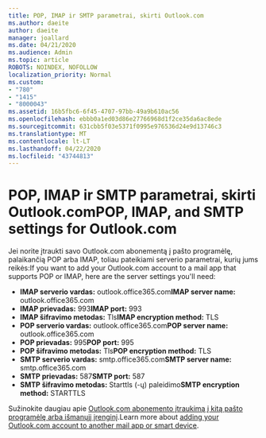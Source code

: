 ```yaml
---
title: POP, IMAP ir SMTP parametrai, skirti Outlook.com
ms.author: daeite
author: daeite
manager: joallard
ms.date: 04/21/2020
ms.audience: Admin
ms.topic: article
ROBOTS: NOINDEX, NOFOLLOW
localization_priority: Normal
ms.custom:
- "780"
- "1415"
- "8000043"
ms.assetid: 16b5fbc6-6f45-4707-97bb-49a9b610ac56
ms.openlocfilehash: ebbb0a1ed03d86e27766968d1f2ce35da6ac8ede
ms.sourcegitcommit: 631cbb5f03e5371f0995e976536d24e9d13746c3
ms.translationtype: MT
ms.contentlocale: lt-LT
ms.lasthandoff: 04/22/2020
ms.locfileid: "43744813"
---
```

# <a name="pop-imap-and-smtp-settings-for-outlookcom"></a><span data-ttu-id="44da6-102">POP, IMAP ir SMTP parametrai, skirti Outlook.com</span><span class="sxs-lookup"><span data-stu-id="44da6-102">POP, IMAP, and SMTP settings for Outlook.com</span></span>

<span data-ttu-id="44da6-103">Jei norite įtraukti savo Outlook.com abonementą į pašto programėlę, palaikančią POP arba IMAP, toliau pateikiami serverio parametrai, kurių jums reikės:</span><span class="sxs-lookup"><span data-stu-id="44da6-103">If you want to add your Outlook.com account to a mail app that supports POP or IMAP, here are the server settings you'll need:</span></span>
  
- <span data-ttu-id="44da6-104">**IMAP serverio vardas:** outlook.office365.com</span><span class="sxs-lookup"><span data-stu-id="44da6-104">**IMAP server name:** outlook.office365.com</span></span>
- <span data-ttu-id="44da6-105">**IMAP prievadas:** 993</span><span class="sxs-lookup"><span data-stu-id="44da6-105">**IMAP port:** 993</span></span>
- <span data-ttu-id="44da6-106">**IMAP šifravimo metodas:** Tls</span><span class="sxs-lookup"><span data-stu-id="44da6-106">**IMAP encryption method:** TLS</span></span>
- <span data-ttu-id="44da6-107">**POP serverio vardas:** outlook.office365.com</span><span class="sxs-lookup"><span data-stu-id="44da6-107">**POP server name:** outlook.office365.com</span></span>  
- <span data-ttu-id="44da6-108">**POP prievadas:** 995</span><span class="sxs-lookup"><span data-stu-id="44da6-108">**POP port:** 995</span></span>  
- <span data-ttu-id="44da6-109">**POP šifravimo metodas:** Tls</span><span class="sxs-lookup"><span data-stu-id="44da6-109">**POP encryption method:** TLS</span></span>  
- <span data-ttu-id="44da6-110">**SMTP serverio vardas:** smtp.office365.com</span><span class="sxs-lookup"><span data-stu-id="44da6-110">**SMTP server name:** smtp.office365.com</span></span>
- <span data-ttu-id="44da6-111">**SMTP prievadas:** 587</span><span class="sxs-lookup"><span data-stu-id="44da6-111">**SMTP port:** 587</span></span>
- <span data-ttu-id="44da6-112">**SMTP šifravimo metodas:** Starttls (-ų) paleidimo</span><span class="sxs-lookup"><span data-stu-id="44da6-112">**SMTP encryption method:** STARTTLS</span></span>

<span data-ttu-id="44da6-113">Sužinokite daugiau apie [Outlook.com abonemento įtraukimą į kitą pašto programėlę arba išmanųjį įrenginį](https://support.office.com/article/73f3b178-0009-41ae-aab1-87b80fa94970?wt.mc_id=Office_Outlook_com_Alchemy).</span><span class="sxs-lookup"><span data-stu-id="44da6-113">Learn more about [adding your Outlook.com account to another mail app or smart device](https://support.office.com/article/73f3b178-0009-41ae-aab1-87b80fa94970?wt.mc_id=Office_Outlook_com_Alchemy).</span></span>